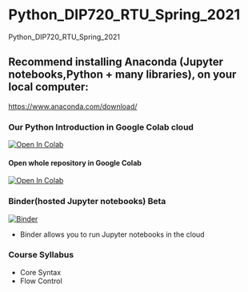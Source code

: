 # Python_DIP720_RTU_Spring_2021
Python_DIP720_RTU_Spring_2021

## Recommend installing Anaconda (Jupyter notebooks,Python + many libraries), on your local computer:

https://www.anaconda.com/download/

### Our Python Introduction in Google Colab cloud
[![Open In Colab](https://colab.research.google.com/assets/colab-badge.svg)](https://colab.research.google.com/github/ValRCS/Python_DIP720_RTU_Spring_2021/blob/master/Python_Introduction.ipynb)

#### Open whole repository in Google Colab
[![Open In Colab](https://colab.research.google.com/assets/colab-badge.svg)](https://colab.research.google.com/github/ValRCS/Python_DIP720_RTU_Spring_2021/blob/master)



### Binder(hosted Jupyter notebooks) Beta
[![Binder](https://mybinder.org/badge_logo.svg)](https://mybinder.org/v2/gh/ValRCS/Python_DIP720_RTU_Spring_2021/master)
* Binder allows you to run Jupyter notebooks in the cloud

### Course Syllabus
* Core Syntax
* Flow Control
